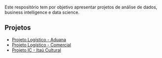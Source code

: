 Este respositório tem por objetivo apresentar projetos de análise de dados, business intelligence e data science.

## Projetos

- [Projeto Logístico - Aduana](./logistica%20aduana)
- [Projeto Logístico - Comercial](./logistica%20comercial)
- [Projeto IC - Itaú Cultural](./Itau)